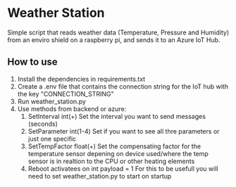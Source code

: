 # Weather Station 

Simple script that reads weather data (Temperature, Pressure and Humidity) from an enviro shield on a raspberry pi, and sends it to an Azure IoT Hub. 

## How to use

1. Install the dependencies in requirements.txt  
2. Create a .env file that contains the connection string for the IoT hub with the key "CONNECTION_STRING"  
3. Run weather_station.py
4. Use methods from backend or azure:
     1. SetInterval   int(+)    Set the interval you want to send messages (seconds)  
     2. SetParameter  int(1-4)  Set if you want to see all thre parameters or just one specific
     3. SetTempFactor float(+)  Set the compensating factor for the temperature sensor depening on device used/where the temp sensor is in realtion to the CPU or other           heating elements                      
     4. Reboot activatees on int payload = 1 For this to be usefull you will need to set weather_station.py to start on startup
      
